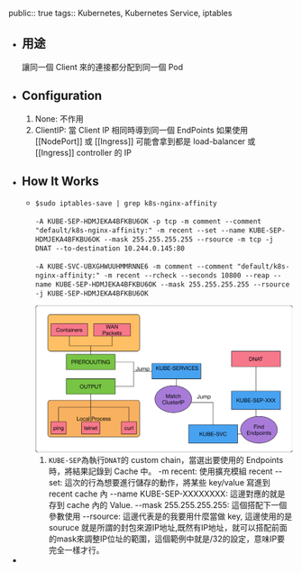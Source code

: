 public:: true
tags:: Kubernetes, Kubernetes Service, iptables

- ## 用途
  讓同一個 Client 來的連接都分配到同一個 Pod
- ## Configuration
  1. None: 不作用
  2. ClientIP: 當 Client IP 相同時導到同一個 EndPoints
  如果使用 [[NodePort]] 或 [[Ingress]] 可能會拿到都是 load-balancer 或 [[Ingress]] controller 的 IP
- ## How It Works
	- ```
	  $sudo iptables-save | grep k8s-nginx-affinity
	  
	  -A KUBE-SEP-HDMJEKA4BFKBU6OK -p tcp -m comment --comment "default/k8s-nginx-affinity:" -m recent --set --name KUBE-SEP-HDMJEKA4BFKBU6OK --mask 255.255.255.255 --rsource -m tcp -j DNAT --to-destination 10.244.0.145:80
	  
	  -A KUBE-SVC-UBXGHWUUHMMRNNE6 -m comment --comment "default/k8s-nginx-affinity:" -m recent --rcheck --seconds 10800 --reap --name KUBE-SEP-HDMJEKA4BFKBU6OK --mask 255.255.255.255 --rsource -j KUBE-SEP-HDMJEKA4BFKBU6OK
	  ```
	  ![image.png](../assets/image_1720010779066_0.png)
	  1. `KUBE-SEP`為執行`DNAT`的 custom chain，當選出要使用的 Endpoints 時，將結果記錄到 Cache 中。
	  -m recent: 使用擴充模組 recent
	  --set: 這次的行為想要進行儲存的動作，將某些 key/value 寫進到 recent cache 內
	  --name KUBE-SEP-XXXXXXXX: 這邊對應的就是存到 cache 內的 Value.
	  --mask 255.255.255.255: 這個搭配下一個參數使用
	  --rsource: 這邊代表是的我要用什麼當做 key, 這邊使用的是 souruce 就是所謂的封包來源IP地址,既然有IP地址，就可以搭配前面的mask來調整IP位址的範圍，這個範例中就是/32的設定，意味IP要完全一樣才行。
-